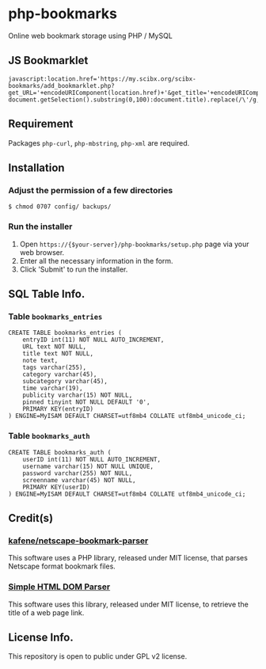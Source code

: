 # php-bookmarks

Online web bookmark storage using PHP / MySQL

## JS Bookmarklet
```
javascript:location.href='https://my.scibx.org/scibx-bookmarks/add_bookmarklet.php?get_URL='+encodeURIComponent(location.href)+'&get_title='+encodeURIComponent((document.getSelection().length>0?document.getSelection().substring(0,100):document.title).replace(/\'/g,''));
```

## Requirement
Packages `php-curl`, `php-mbstring`, `php-xml` are required.

## Installation
### Adjust the permission of a few directories
```
$ chmod 0707 config/ backups/
```

### Run the installer
1. Open `https://{$your-server}/php-bookmarks/setup.php` page via your web browser.
2. Enter all the necessary information in the form.
3. Click 'Submit' to run the installer.

## SQL Table Info.
### Table `bookmarks_entries`
```
CREATE TABLE bookmarks_entries (
    entryID int(11) NOT NULL AUTO_INCREMENT, 
    URL text NOT NULL, 
    title text NOT NULL, 
    note text, 
    tags varchar(255), 
    category varchar(45), 
    subcategory varchar(45), 
    time varchar(19), 
    publicity varchar(15) NOT NULL, 
    pinned tinyint NOT NULL DEFAULT '0', 
    PRIMARY KEY(entryID)
) ENGINE=MyISAM DEFAULT CHARSET=utf8mb4 COLLATE utf8mb4_unicode_ci;
```
### Table `bookmarks_auth`
```
CREATE TABLE bookmarks_auth (
    userID int(11) NOT NULL AUTO_INCREMENT, 
    username varchar(15) NOT NULL UNIQUE, 
    password varchar(255) NOT NULL, 
    screenname varchar(45) NOT NULL, 
    PRIMARY KEY(userID)
) ENGINE=MyISAM DEFAULT CHARSET=utf8mb4 COLLATE utf8mb4_unicode_ci;
```

## Credit(s)
### [kafene/netscape-bookmark-parser](https://github.com/kafene/netscape-bookmark-parser)
This software uses a PHP library, released under MIT license, that parses Netscape format bookmark files.

### [Simple HTML DOM Parser](https://simplehtmldom.sourceforge.io)
This software uses this library, released under MIT license, to retrieve the title of a web page link.

## License Info.
This repository is open to public under GPL v2 license.
